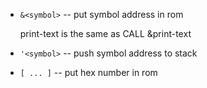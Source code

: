 - `&<symbol>` -- put symbol address in rom

    print-text is the same as
    CALL &print-text

- `'<symbol>` -- push symbol address to stack

- `[ ... ]` -- put hex number in rom
